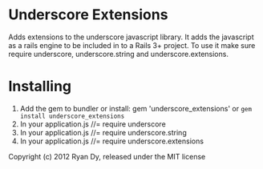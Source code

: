 Underscore Extensions
=====================

Adds extensions to the underscore javascript library. It adds the javascript as a rails engine to be included in to a Rails 3+ project. To use it make sure require underscore, underscore.string and underscore.extensions.

Installing
==========

  1. Add the gem to bundler or install:  gem 'underscore_extensions' or `gem install underscore_extensions`
  2. In your application.js //= require underscore
  3. In your application.js //= require underscore.string
  4. In your application.js //= require underscore.extensions

Copyright (c) 2012 Ryan Dy, released under the MIT license
